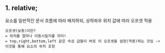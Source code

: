 ## 1. relative;
요소를 일반적인 문서 흐름에 따라 배치하되, 상하좌우 위치 값에 따라 오프셋 적용

```
오프셋(보충)이란?
= 위치를 얼마나 이동시킬지를 의미!
= top,right,bottom,left 같은 속성 값들이 바로 이 오프셋을 설정(적용)하는 것임 -> 이것들 통해 요소의 위치 조정
```

